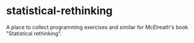 # statistical-rethinking

A place to collect programming exercises and similar for McElreath's book "Statistical rethinking".